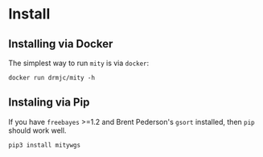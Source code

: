 # Install

## Installing via Docker

The simplest way to run `mity` is via `docker`:

```
docker run drmjc/mity -h
```

## Instaling via Pip

If you have `freebayes` >=1.2 and Brent Pederson's `gsort` installed, then `pip` should work well.

```
pip3 install mitywgs
```
